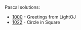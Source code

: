 Pascal solutions:

- [1000](1000/solution.pas) - Greetings from LightOJ
- [1022](1022/solution.pas) - Circle in Square
